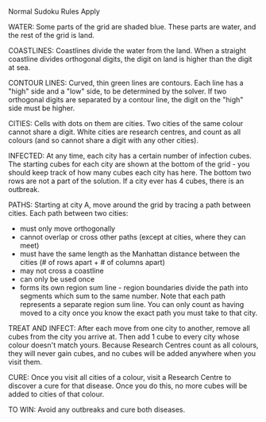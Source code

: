 Normal Sudoku Rules Apply

WATER: Some parts of the grid are shaded blue. These parts are water, and the rest of the grid is land.

COASTLINES: Coastlines divide the water from the land. When a straight coastline divides orthogonal digits, the digit on land is higher than the digit at sea.

CONTOUR LINES: Curved, thin green lines are contours. Each line has a "high" side and a "low" side, to be determined by the solver. If two orthogonal digits are separated by a contour line, the digit on the "high" side must be higher.

CITIES: Cells with dots on them are cities. Two cities of the same colour cannot share a digit. White cities are research centres, and count as all colours (and so cannot share a digit with any other cities).

INFECTED: At any time, each city has a certain number of infection cubes. The starting cubes for each city are shown at the bottom of the grid - you should keep track of how many cubes each city has here. The bottom two rows are not a part of the solution. If a city ever has 4 cubes, there is an outbreak.

PATHS: Starting at city A, move around the grid by tracing a path between cities. Each path between two cities:
* must only move orthogonally 
* cannot overlap or cross other paths (except at cities, where they can meet)
* must have the same length as the Manhattan distance between the cities (# of rows apart + # of columns apart)
* may not cross a coastline
* can only be used once
* forms its own region sum line - region boundaries divide the path into segments which sum to the same number. Note that each path represents a separate region sum line.
You can only count as having moved to a city once you know the exact path you must take to that city.

TREAT AND INFECT: After each move from one city to another, remove all cubes from the city you arrive at. Then add 1 cube to every city whose colour doesn't match yours. Because Research Centres count as all colours, they will never gain cubes, and no cubes will be added anywhere when you visit them.

CURE: Once you visit all cities of a colour, visit a Research Centre to discover a cure for that disease. Once you do this, no more cubes will be added to cities of that colour.

TO WIN: Avoid any outbreaks and cure both diseases.